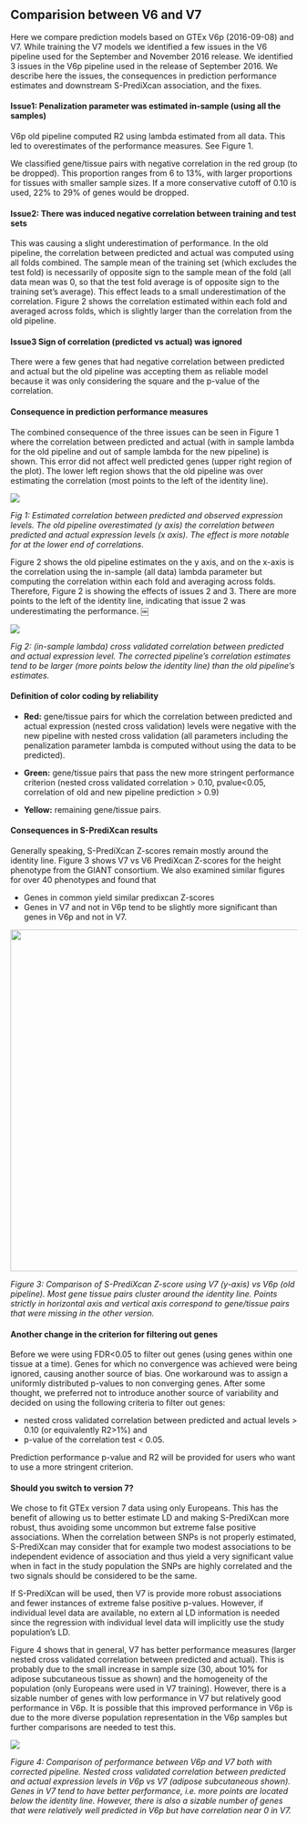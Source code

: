 ## Comparision between V6 and V7

Here we compare prediction models based on GTEx V6p (2016-09-08) and V7. While training the V7 models we identified a few issues in the V6 pipeline used for the September and November 2016 release. We identified 3 issues in the V6p pipeline used in the release of September 2016. We describe here the issues, the consequences in prediction performance estimates and downstream S-PrediXcan association, and the fixes.

#### Issue1: Penalization parameter was estimated in-sample (using all the samples)

V6p old pipeline computed R2 using lambda estimated from all data. This led to overestimates of the performance measures. See Figure 1.

We classified gene/tissue pairs with negative correlation in the red group (to be dropped). This proportion ranges from 6 to 13%, with larger proportions for tissues with smaller sample sizes. If a more conservative cutoff of 0.10 is used, 22% to 29% of genes would be dropped.

#### Issue2: There was induced negative correlation between training and test sets

This was causing a slight underestimation of performance. In the old pipeline, the correlation between predicted and actual was computed using all folds combined. The sample mean of the training set (which excludes the test fold) is necessarily of opposite sign to the sample mean of the fold (all data mean was 0, so that the test fold average is of opposite sign to the training set’s average). This effect leads to a small underestimation of the correlation. Figure 2 shows the correlation estimated within each fold and averaged across folds, which is slightly larger than the correlation from the old pipeline.

#### Issue3 Sign of correlation (predicted vs actual) was ignored

There were a few genes that had negative correlation between predicted and actual but the old pipeline was accepting them as reliable model because it was only considering the square and the p-value of the correlation.

#### Consequence in prediction performance measures

The combined consequence of the three issues can be seen in Figure 1 where the correlation between predicted and actual (with in sample lambda for the old pipeline and out of sample lambda for the new pipeline) is shown. This error did not affect well predicted genes (upper right region of the plot). The lower left region shows that the old pipeline was over estimating the correlation (most points to the left of the identity line).

![](https://s3.amazonaws.com/imlab-open/Webdata/Images/2017/GTEx-v7-release-notes/Fig1-V6p_old-vs-V6p_new-Adipose_Subcutaneous.png)

*Fig 1: Estimated correlation between predicted and observed expression levels. The old pipeline overestimated (y axis) the correlation between predicted and actual expression levels (x axis). The effect is more notable for at the lower end of correlations.*

Figure 2 shows the old pipeline estimates on the y axis, and on the x-axis is the correlation using the in-sample (all data) lambda parameter but computing the correlation within each fold and averaging across folds. Therefore, Figure 2 is showing the effects of issues 2 and 3. There are more points to the left of the identity line, indicating that issue 2 was underestimating the performance.
￼

![](https://s3.amazonaws.com/imlab-open/Webdata/Images/2017/GTEx-v7-release-notes/Fig2-insample-V6p_old-vs-V6p_new-Adipose_Subcutaneous.png)

*Fig 2:  (in-sample lambda) cross validated correlation between predicted and actual expression level. The corrected pipeline’s correlation estimates tend to be larger (more points below the identity line) than the old pipeline’s estimates.*

#### Definition of color coding by reliability

- **Red:** gene/tissue pairs for which the correlation between predicted and actual expression (nested cross validation) levels were negative with the new pipeline with nested cross validation (all parameters including the penalization parameter lambda is computed without using the data to be predicted).

- **Green:** gene/tissue pairs that pass the new more stringent performance criterion (nested cross validated correlation > 0.10, pvalue<0.05, correlation of old and new pipeline prediction > 0.9)

- **Yellow:** remaining gene/tissue pairs.

#### Consequences in S-PrediXcan results

Generally speaking, S-PrediXcan Z-scores remain mostly around the identity line. Figure 3 shows V7 vs V6 PrediXcan Z-scores for the height phenotype from the GIANT consortium. We also examined similar figures for over 40 phenotypes and found that
- Genes in common yield similar predixcan Z-scores
- Genes in V7 and not in V6p tend to be slightly more significant than genes in V6p and not in V7.

<img src="https://s3.amazonaws.com/imlab-open/Webdata/Images/2017/GTEx-v7-release-notes/Fig3-S-PrediXcan-Height-V7-vs-V6p.png" width="600" height="600">

*Figure 3: Comparison of S-PrediXcan Z-score using V7 (y-axis) vs V6p (old pipeline). Most gene tissue pairs cluster around the identity line. Points strictly in horizontal axis and vertical axis correspond to gene/tissue pairs that were missing in the other version.*

#### Another change in the criterion for filtering out genes

Before we were using FDR$<$0.05 to filter out genes (using genes within one tissue at a time). Genes for which no convergence was achieved were being ignored, causing another source of bias. One workaround was to assign a uniformly distributed p-values to non converging genes. After some thought, we preferred not to introduce another source of variability and decided on using the following criteria to filter out genes:

- nested cross validated correlation between predicted and actual levels > 0.10 (or equivalently R2>1%) and
- p-value of the correlation test < 0.05.

Prediction performance p-value and R2 will be provided for users who want to use a more stringent criterion.

#### Should you switch to version 7?

We chose to fit GTEx version 7 data using only Europeans. This has the benefit of allowing us to better estimate LD and making S-PrediXcan more robust, thus avoiding some uncommon but extreme false positive associations. When the correlation between SNPs is not properly estimated, S-PrediXcan may consider that for example two modest associations to be independent evidence of association and thus yield a very significant value when in fact in the study population the SNPs are highly correlated and the two signals should be considered to be the same.

If S-PrediXcan will be used, then V7 is provide more robust associations and fewer instances of extreme false positive p-values. However, if individual level data are available, no extern al LD information is needed since the regression with individual level data will implicitly use the study population’s LD.

Figure 4 shows that in general, V7 has better performance measures (larger nested cross validated correlation between predicted and actual). This is probably due to the small increase in sample size (30, about 10% for adipose subcutaneous tissue as shown) and the homogeneity of the population (only Europeans were used in V7 training). However, there is a sizable number of genes with low performance in V7 but relatively good performance in V6p. It is possible that this improved performance in V6p is due to  the more diverse population representation in the V6p samples but further comparisons are needed to test this.

![](https://s3.amazonaws.com/imlab-open/Webdata/Images/2017/GTEx-v7-release-notes/Fig4-V6p_new-vs-V7-Adipose_Subcutaneous.png)

*Figure 4: Comparison of performance between V6p and V7 both with corrected pipeline. Nested cross validated correlation between predicted and actual expression levels in V6p vs V7 (adipose subcutaneous shown). Genes in V7 tend to have better performance, i.e. more points are located below the identity line. However, there is also a sizable number of genes that were relatively well predicted in V6p but have correlation near 0 in V7.*
